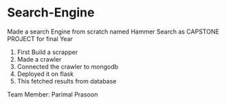 # Search-Engine

Made a search Engine from scratch named Hammer Search as CAPSTONE PROJECT for final Year

1. First Build a scrapper
2. Made a crawler
3. Connected the crawler to mongodb
4. Deployed it on flask 
5. This fetched results from database


Team Member: Parimal Prasoon <a href="https://github.com/Parimal7">
